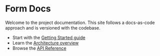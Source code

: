 # Form Docs

Welcome to the project documentation. This site follows a docs-as-code approach and is versioned with the codebase.

- Start with the [Getting Started guide](/guides/getting-started)
- Learn the [Architecture overview](/architecture/overview)
- Browse the [API Reference](/reference/)
